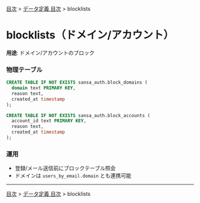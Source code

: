 [目次](../目次.md) > [データ定義 目次](目次.md) > blocklists
# blocklists（ドメイン/アカウント）

**用途**: ドメイン/アカウントのブロック

### 物理テーブル
```sql
CREATE TABLE IF NOT EXISTS sansa_auth.block_domains (
  domain text PRIMARY KEY,
  reason text,
  created_at timestamp
);

CREATE TABLE IF NOT EXISTS sansa_auth.block_accounts (
  account_id text PRIMARY KEY,
  reason text,
  created_at timestamp
);
```
### 運用
- 登録/メール送信前にブロックテーブル照会
- ドメインは `users_by_email.domain` とも連携可能

---
[目次](../目次.md) > [データ定義 目次](目次.md) > blocklists
